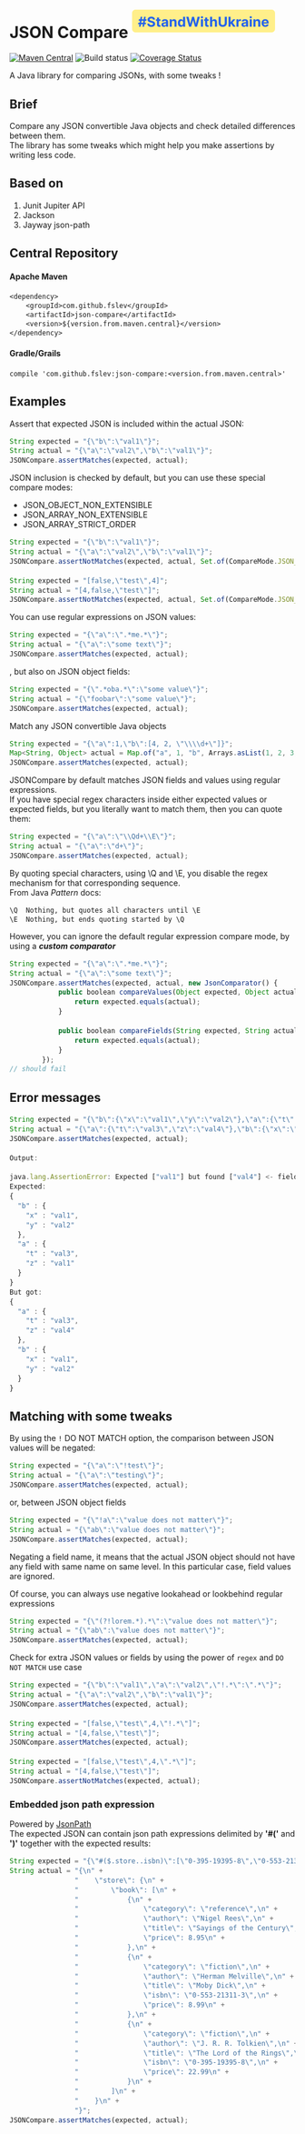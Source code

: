 # JSON Compare <sup>[![Stand With Ukraine](https://raw.githubusercontent.com/vshymanskyy/StandWithUkraine/main/badges/StandWithUkraine.svg)](https://vshymanskyy.github.io/StandWithUkraine)</sup>

[![Maven Central](https://img.shields.io/maven-central/v/com.github.fslev/json-compare.svg?label=Maven%20Central)](https://search.maven.org/search?q=g:%22com.github.fslev%22%20AND%20a:%22json-compare%22)
![Build status](https://github.com/fslev/json-compare/workflows/Java%20CI%20with%20Maven/badge.svg?branch=main)
[![Coverage Status](https://coveralls.io/repos/github/fslev/json-compare/badge.svg?branch=main)](https://coveralls.io/github/fslev/json-compare?branch=main)

A Java library for comparing JSONs, with some tweaks !

## Brief
Compare any JSON convertible Java objects and check detailed differences between them.  
The library has some tweaks which might help you make assertions by writing less code.

## Based on

1. Junit Jupiter API
2. Jackson
3. Jayway json-path

## Central Repository

#### Apache Maven
```
<dependency>
    <groupId>com.github.fslev</groupId>
    <artifactId>json-compare</artifactId>
    <version>${version.from.maven.central}</version>
</dependency>
```
#### Gradle/Grails
```
compile 'com.github.fslev:json-compare:<version.from.maven.central>'
```

## Examples

Assert that expected JSON is included within the actual JSON:

```javascript
String expected = "{\"b\":\"val1\"}";
String actual = "{\"a\":\"val2\",\"b\":\"val1\"}";
JSONCompare.assertMatches(expected, actual);
```
JSON inclusion is checked by default, but you can use these special compare modes:
* JSON_OBJECT_NON_EXTENSIBLE
* JSON_ARRAY_NON_EXTENSIBLE
* JSON_ARRAY_STRICT_ORDER


```javascript
String expected = "{\"b\":\"val1\"}";
String actual = "{\"a\":\"val2\",\"b\":\"val1\"}";
JSONCompare.assertNotMatches(expected, actual, Set.of(CompareMode.JSON_OBJECT_NON_EXTENSIBLE, CompareMode.JSON_ARRAY_NON_EXTENSIBLE));
                            
String expected = "[false,\"test\",4]";
String actual = "[4,false,\"test\"]";
JSONCompare.assertNotMatches(expected, actual, Set.of(CompareMode.JSON_ARRAY_STRICT_ORDER));                            
```

You can use regular expressions on JSON values:
```javascript
String expected = "{\"a\":\".*me.*\"}";
String actual = "{\"a\":\"some text\"}";
JSONCompare.assertMatches(expected, actual);
```
, but also on JSON object fields:

```javascript
String expected = "{\".*oba.*\":\"some value\"}";
String actual = "{\"foobar\":\"some value\"}";
JSONCompare.assertMatches(expected, actual);
```

Match any JSON convertible Java objects  
```javascript
String expected = "{\"a\":1,\"b\":[4, 2, \"\\\\d+\"]}";
Map<String, Object> actual = Map.of("a", 1, "b", Arrays.asList(1, 2, 3, 4));
JSONCompare.assertMatches(expected, actual);
```

JSONCompare by default matches JSON fields and values using regular expressions.  
If you have special regex characters inside either expected values or expected fields, but you literally want to match them, then you can quote them:  

```javascript
String expected = "{\"a\":\"\\Qd+\\E\"}";
String actual = "{\"a\":\"d+\"}";
JSONCompare.assertMatches(expected, actual);
```

By quoting special characters, using \Q and \E, you disable the regex mechanism for that corresponding sequence.  
From Java _Pattern_ docs:  
```
\Q	Nothing, but quotes all characters until \E
\E	Nothing, but ends quoting started by \Q
```

However, you can ignore the default regular expression compare mode, by using a ***custom comparator***
```javascript
String expected = "{\"a\":\".*me.*\"}";
String actual = "{\"a\":\"some text\"}";
JSONCompare.assertMatches(expected, actual, new JsonComparator() {
            public boolean compareValues(Object expected, Object actual) {
                return expected.equals(actual);
            }

            public boolean compareFields(String expected, String actual) {
                return expected.equals(actual);
            }
        });
// should fail
```

## Error messages
```javascript
String expected = "{\"b\":{\"x\":\"val1\",\"y\":\"val2\"},\"a\":{\"t\":\"val3\",\"z\":\"val1\"}}";
String actual = "{\"a\":{\"t\":\"val3\",\"z\":\"val4\"},\"b\":{\"x\":\"val1\",\"y\":\"val2\"}}";
JSONCompare.assertMatches(expected, actual);

Output:

java.lang.AssertionError: Expected ["val1"] but found ["val4"] <- field "z" <- field "a"
Expected:
{
  "b" : {
    "x" : "val1",
    "y" : "val2"
  },
  "a" : {
    "t" : "val3",
    "z" : "val1"
  }
}
But got:
{
  "a" : {
    "t" : "val3",
    "z" : "val4"
  },
  "b" : {
    "x" : "val1",
    "y" : "val2"
  }
}
```

## Matching with some tweaks
By using the `!` DO NOT MATCH option, the comparison between JSON values will be negated:    

```javascript
String expected = "{\"a\":\"!test\"}";
String actual = "{\"a\":\"testing\"}";
JSONCompare.assertMatches(expected, actual);
```
or, between JSON object fields
```javascript
String expected = "{\"!a\":\"value does not matter\"}";
String actual = "{\"ab\":\"value does not matter\"}";
JSONCompare.assertMatches(expected, actual);
```

Negating a field name, it means that the actual JSON object should not have any field with same name on same level.
In this particular case, field values are ignored.  

Of course, you can always use negative lookahead or lookbehind regular expressions
```javascript
String expected = "{\"(?!lorem.*).*\":\"value does not matter\"}";
String actual = "{\"ab\":\"value does not matter\"}";
JSONCompare.assertMatches(expected, actual);
```

Check for extra JSON values or fields by using the power of `regex` and `DO NOT MATCH` use case  
```javascript
String expected = "{\"b\":\"val1\",\"a\":\"val2\",\"!.*\":\".*\"}";
String actual = "{\"a\":\"val2\",\"b\":\"val1\"}";
JSONCompare.assertMatches(expected, actual);

String expected = "[false,\"test\",4,\"!.*\"]";
String actual = "[4,false,\"test\"]";
JSONCompare.assertMatches(expected, actual);

String expected = "[false,\"test\",4,\".*\"]";
String actual = "[4,false,\"test\"]";
JSONCompare.assertNotMatches(expected, actual);
```
### Embedded json path expression
Powered by [JsonPath](https://github.com/json-path/JsonPath)  
The expected JSON can contain json path expressions delimited by __'#('__ and __')'__ together with the expected results:  
```javascript
String expected = "{\"#($.store..isbn)\":[\"0-395-19395-8\",\"0-553-21311-3\",\"!.*\"]}";
String actual = "{\n" +
                "    \"store\": {\n" +
                "        \"book\": [\n" +
                "            {\n" +
                "                \"category\": \"reference\",\n" +
                "                \"author\": \"Nigel Rees\",\n" +
                "                \"title\": \"Sayings of the Century\",\n" +
                "                \"price\": 8.95\n" +
                "            },\n" +
                "            {\n" +
                "                \"category\": \"fiction\",\n" +
                "                \"author\": \"Herman Melville\",\n" +
                "                \"title\": \"Moby Dick\",\n" +
                "                \"isbn\": \"0-553-21311-3\",\n" +
                "                \"price\": 8.99\n" +
                "            },\n" +
                "            {\n" +
                "                \"category\": \"fiction\",\n" +
                "                \"author\": \"J. R. R. Tolkien\",\n" +
                "                \"title\": \"The Lord of the Rings\",\n" +
                "                \"isbn\": \"0-395-19395-8\",\n" +
                "                \"price\": 22.99\n" +
                "            }\n" +
                "        ]\n" +
                "    }\n" +
                "}";
JSONCompare.assertMatches(expected, actual);
```
